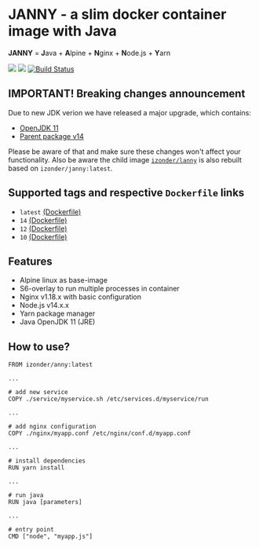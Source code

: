 # JANNY - a slim docker container image with Java

**JANNY** = **J**ava + **A**lpine + **N**ginx + **N**ode.js + **Y**arn

[![](https://images.microbadger.com/badges/version/izonder/janny:14.svg)](https://microbadger.com/images/izonder/janny "Get your own version badge on microbadger.com")
[![](https://images.microbadger.com/badges/image/izonder/janny:14.svg)](https://microbadger.com/images/izonder/janny "Get your own image badge on microbadger.com")
[![Build Status](https://travis-ci.org/izonder/janny.svg?branch=nodejs-14)](https://travis-ci.org/izonder/janny)

## IMPORTANT! Breaking changes announcement

Due to new JDK verion we have released a major upgrade, which contains:
- [OpenJDK 11](https://openjdk.java.net/projects/jdk/11/)
- [Parent package v14](https://hub.docker.com/r/izonder/anny/)

Please be aware of that and make sure these changes won't affect your functionality. Also be aware the child image [`izonder/lanny`](https://hub.docker.com/r/izonder/lanny/) is also rebuilt based on `izonder/janny:latest`.

## Supported tags and respective `Dockerfile` links
- `latest` [(Dockerfile)](https://github.com/izonder/janny/blob/master/Dockerfile)
- `14` [(Dockerfile)](https://github.com/izonder/janny/blob/nodejs-14/Dockerfile)
- `12` [(Dockerfile)](https://github.com/izonder/janny/blob/nodejs-12/Dockerfile)
- `10` [(Dockerfile)](https://github.com/izonder/janny/blob/nodejs-10/Dockerfile)

## Features

- Alpine linux as base-image
- S6-overlay to run multiple processes in container
- Nginx v1.18.x with basic configuration
- Node.js v14.x.x
- Yarn package manager
- Java OpenJDK 11 (JRE)

## How to use?

```
FROM izonder/anny:latest

...

# add new service
COPY ./service/myservice.sh /etc/services.d/myservice/run

...

# add nginx configuration
COPY ./nginx/myapp.conf /etc/nginx/conf.d/myapp.conf

...

# install dependencies
RUN yarn install

...

# run java
RUN java [parameters]

...

# entry point
CMD ["node", "myapp.js"]
```
